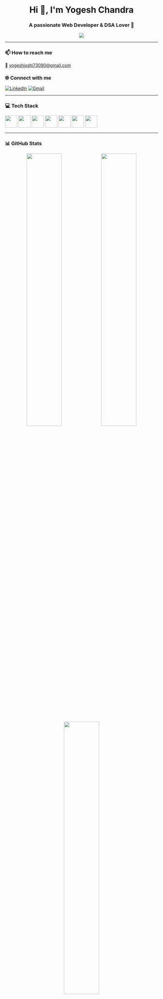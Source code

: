 <h1 align="center">Hi 👋, I'm Yogesh Chandra</h1>
<h3 align="center">A passionate Web Developer & DSA Lover 🚀</h3>

<p align="center">
  <img src="https://readme-typing-svg.herokuapp.com?font=Fira+Code&size=22&pause=1000&center=true&vCenter=true&width=435&lines=React+Developer;C%2B%2B+%7C+Java+%7C+DSA+Enthusiast;Love+to+Build+and+Debug" />
</p>

---

### 📫 How to reach me  
📧 yogeshjoshi73090@gmail.com

### 🌐 Connect with me  
[![LinkedIn](https://img.shields.io/badge/-LinkedIn-blue?style=flat&logo=linkedin)](https://www.linkedin.com/in/yogesh-chandra-930859218/)
[![Gmail](https://img.shields.io/badge/-Gmail-red?style=flat&logo=gmail)](mailto:yogeshjoshi73090@gmail.com)

---

### 💻 Tech Stack

<p align="left">
  <img src="https://cdn.jsdelivr.net/gh/devicons/devicon/icons/c/c-original.svg" height="40"/>
  <img src="https://cdn.jsdelivr.net/gh/devicons/devicon/icons/cplusplus/cplusplus-original.svg" height="40"/>
  <img src="https://cdn.jsdelivr.net/gh/devicons/devicon/icons/java/java-original.svg" height="40"/>
  <img src="https://cdn.jsdelivr.net/gh/devicons/devicon/icons/html5/html5-original.svg" height="40"/>
  <img src="https://cdn.jsdelivr.net/gh/devicons/devicon/icons/css3/css3-original.svg" height="40"/>
  <img src="https://cdn.jsdelivr.net/gh/devicons/devicon/icons/javascript/javascript-original.svg" height="40"/>
  <img src="https://cdn.jsdelivr.net/gh/devicons/devicon/icons/react/react-original.svg" height="40"/>
</p>

---

### 📊 GitHub Stats

<p align="center">
  <img src="https://github-readme-stats.vercel.app/api?username=yogeshchandra&show_icons=true&theme=radical" width="48%"/>
  <img src="https://github-readme-streak-stats.herokuapp.com?user=yogeshchandra&theme=radical&date_format=M%20j%5B%2C%20Y%5D" width="48%"/>
  <img src="https://github-readme-stats.vercel.app/api/top-langs/?username=yogeshchandra&layout=compact&theme=radical" width="48%"/>
</p>

---

### 🔥 Projects

- ✈️ Travel Planner AI App
- ⚙️ Algoviz CPU & Disk Scheduler
-  Nano cc Compiler

